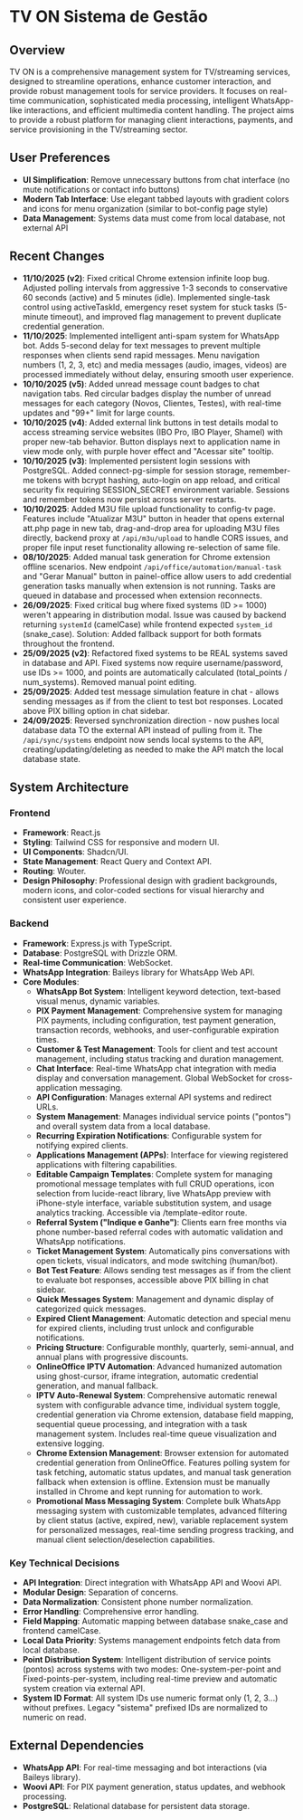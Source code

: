 # TV ON Sistema de Gestão

## Overview
TV ON is a comprehensive management system for TV/streaming services, designed to streamline operations, enhance customer interaction, and provide robust management tools for service providers. It focuses on real-time communication, sophisticated media processing, intelligent WhatsApp-like interactions, and efficient multimedia content handling. The project aims to provide a robust platform for managing client interactions, payments, and service provisioning in the TV/streaming sector.

## User Preferences
- **UI Simplification**: Remove unnecessary buttons from chat interface (no mute notifications or contact info buttons)
- **Modern Tab Interface**: Use elegant tabbed layouts with gradient colors and icons for menu organization (similar to bot-config page style)
- **Data Management**: Systems data must come from local database, not external API

## Recent Changes
- **11/10/2025 (v2)**: Fixed critical Chrome extension infinite loop bug. Adjusted polling intervals from aggressive 1-3 seconds to conservative 60 seconds (active) and 5 minutes (idle). Implemented single-task control using activeTaskId, emergency reset system for stuck tasks (5-minute timeout), and improved flag management to prevent duplicate credential generation.
- **11/10/2025**: Implemented intelligent anti-spam system for WhatsApp bot. Adds 5-second delay for text messages to prevent multiple responses when clients send rapid messages. Menu navigation numbers (1, 2, 3, etc) and media messages (audio, images, videos) are processed immediately without delay, ensuring smooth user experience.
- **10/10/2025 (v5)**: Added unread message count badges to chat navigation tabs. Red circular badges display the number of unread messages for each category (Novos, Clientes, Testes), with real-time updates and "99+" limit for large counts. 
- **10/10/2025 (v4)**: Added external link buttons in test details modal to access streaming service websites (IBO Pro, IBO Player, Shamel) with proper new-tab behavior. Button displays next to application name in view mode only, with purple hover effect and "Acessar site" tooltip.
- **10/10/2025 (v3)**: Implemented persistent login sessions with PostgreSQL. Added connect-pg-simple for session storage, remember-me tokens with bcrypt hashing, auto-login on app reload, and critical security fix requiring SESSION_SECRET environment variable. Sessions and remember tokens now persist across server restarts.
- **10/10/2025**: Added M3U file upload functionality to config-tv page. Features include "Atualizar M3U" button in header that opens external att.php page in new tab, drag-and-drop area for uploading M3U files directly, backend proxy at `/api/m3u/upload` to handle CORS issues, and proper file input reset functionality allowing re-selection of same file.
- **08/10/2025**: Added manual task generation for Chrome extension offline scenarios. New endpoint `/api/office/automation/manual-task` and "Gerar Manual" button in painel-office allow users to add credential generation tasks manually when extension is not running. Tasks are queued in database and processed when extension reconnects.
- **26/09/2025**: Fixed critical bug where fixed systems (ID >= 1000) weren't appearing in distribution modal. Issue was caused by backend returning `systemId` (camelCase) while frontend expected `system_id` (snake_case). Solution: Added fallback support for both formats throughout the frontend.
- **25/09/2025 (v2)**: Refactored fixed systems to be REAL systems saved in database and API. Fixed systems now require username/password, use IDs >= 1000, and points are automatically calculated (total_points / num_systems). Removed manual point editing.
- **25/09/2025**: Added test message simulation feature in chat - allows sending messages as if from the client to test bot responses. Located above PIX billing option in chat sidebar.
- **24/09/2025**: Reversed synchronization direction - now pushes local database data TO the external API instead of pulling from it. The `/api/sync/systems` endpoint now sends local systems to the API, creating/updating/deleting as needed to make the API match the local database state.

## System Architecture

### Frontend
- **Framework**: React.js
- **Styling**: Tailwind CSS for responsive and modern UI.
- **UI Components**: Shadcn/UI.
- **State Management**: React Query and Context API.
- **Routing**: Wouter.
- **Design Philosophy**: Professional design with gradient backgrounds, modern icons, and color-coded sections for visual hierarchy and consistent user experience.

### Backend
- **Framework**: Express.js with TypeScript.
- **Database**: PostgreSQL with Drizzle ORM.
- **Real-time Communication**: WebSocket.
- **WhatsApp Integration**: Baileys library for WhatsApp Web API.
- **Core Modules**:
    - **WhatsApp Bot System**: Intelligent keyword detection, text-based visual menus, dynamic variables.
    - **PIX Payment Management**: Comprehensive system for managing PIX payments, including configuration, test payment generation, transaction records, webhooks, and user-configurable expiration times.
    - **Customer & Test Management**: Tools for client and test account management, including status tracking and duration management.
    - **Chat Interface**: Real-time WhatsApp chat integration with media display and conversation management. Global WebSocket for cross-application messaging.
    - **API Configuration**: Manages external API systems and redirect URLs.
    - **System Management**: Manages individual service points ("pontos") and overall system data from a local database.
    - **Recurring Expiration Notifications**: Configurable system for notifying expired clients.
    - **Applications Management (APPs)**: Interface for viewing registered applications with filtering capabilities.
    - **Editable Campaign Templates**: Complete system for managing promotional message templates with full CRUD operations, icon selection from lucide-react library, live WhatsApp preview with iPhone-style interface, variable substitution system, and usage analytics tracking. Accessible via /template-editor route.
    - **Referral System ("Indique e Ganhe")**: Clients earn free months via phone number-based referral codes with automatic validation and WhatsApp notifications.
    - **Ticket Management System**: Automatically pins conversations with open tickets, visual indicators, and mode switching (human/bot).
    - **Bot Test Feature**: Allows sending test messages as if from the client to evaluate bot responses, accessible above PIX billing in chat sidebar.
    - **Quick Messages System**: Management and dynamic display of categorized quick messages.
    - **Expired Client Management**: Automatic detection and special menu for expired clients, including trust unlock and configurable notifications.
    - **Pricing Structure**: Configurable monthly, quarterly, semi-annual, and annual plans with progressive discounts.
    - **OnlineOffice IPTV Automation**: Advanced humanized automation using ghost-cursor, iframe integration, automatic credential generation, and manual fallback.
    - **IPTV Auto-Renewal System**: Comprehensive automatic renewal system with configurable advance time, individual system toggle, credential generation via Chrome extension, database field mapping, sequential queue processing, and integration with a task management system. Includes real-time queue visualization and extensive logging.
    - **Chrome Extension Management**: Browser extension for automated credential generation from OnlineOffice. Features polling system for task fetching, automatic status updates, and manual task generation fallback when extension is offline. Extension must be manually installed in Chrome and kept running for automation to work.
    - **Promotional Mass Messaging System**: Complete bulk WhatsApp messaging system with customizable templates, advanced filtering by client status (active, expired, new), variable replacement system for personalized messages, real-time sending progress tracking, and manual client selection/deselection capabilities.

### Key Technical Decisions
- **API Integration**: Direct integration with WhatsApp API and Woovi API.
- **Modular Design**: Separation of concerns.
- **Data Normalization**: Consistent phone number normalization.
- **Error Handling**: Comprehensive error handling.
- **Field Mapping**: Automatic mapping between database snake_case and frontend camelCase.
- **Local Data Priority**: Systems management endpoints fetch data from local database.
- **Point Distribution System**: Intelligent distribution of service points (pontos) across systems with two modes: One-system-per-point and Fixed-points-per-system, including real-time preview and automatic system creation via external API.
- **System ID Format**: All system IDs use numeric format only (1, 2, 3...) without prefixes. Legacy "sistema" prefixed IDs are normalized to numeric on read.

## External Dependencies
- **WhatsApp API**: For real-time messaging and bot interactions (via Baileys library).
- **Woovi API**: For PIX payment generation, status updates, and webhook processing.
- **PostgreSQL**: Relational database for persistent data storage.